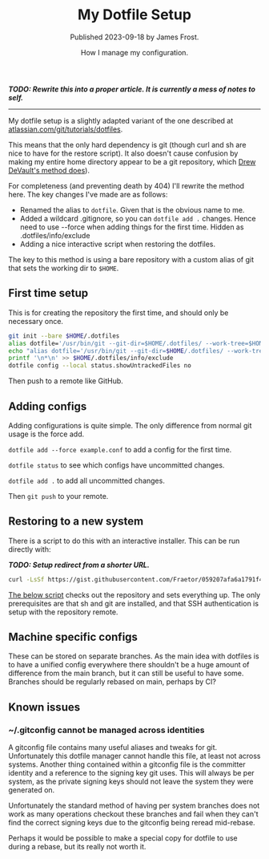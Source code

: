 <header class="article-header">
    <h1>My Dotfile Setup</h1> Published <time datetime="2023-09-18">2023-09-18</time> by James Frost.
    <p class="tagline">How I manage my configuration.</p>
</header>

***TODO: Rewrite this into a proper article. It is currently a mess of notes to self.***

---

My dotfile setup is a slightly adapted variant of the one described at [atlassian.com/git/tutorials/dotfiles](https://www.atlassian.com/git/tutorials/dotfiles).

This means that the only hard dependency is git (though curl and sh are nice to have for the restore script). It also doesn't cause confusion by making my entire home directory appear to be a git repository, which [Drew DeVault's method does](https://drewdevault.com/2019/12/30/dotfiles.html)).

For completeness (and preventing death by 404) I'll rewrite the method here. The key changes I've made are as follows:

* Renamed the alias to `dotfile`. Given that is the obvious name to me.
* Added a wildcard .gitignore, so you can `dotfile add .` changes. Hence need to use --force when adding things for the first time. Hidden as .dotfiles/info/exclude
* Adding a nice interactive script when restoring the dotfiles.

The key to this method is using a bare repository with a custom alias of git that sets the working dir to `$HOME`.

## First time setup

This is for creating the repository the first time, and should only be necessary once.

```sh
git init --bare $HOME/.dotfiles
alias dotfile='/usr/bin/git --git-dir=$HOME/.dotfiles/ --work-tree=$HOME'
echo "alias dotfile='/usr/bin/git --git-dir=$HOME/.dotfiles/ --work-tree=$HOME'" >> $HOME/.bashrc
printf '\n*\n' >> $HOME/.dotfiles/info/exclude
dotfile config --local status.showUntrackedFiles no
```

Then push to a remote like GitHub.

## Adding configs
Adding configurations is quite simple. The only difference from normal git usage is the force add.

`dotfile add --force example.conf` to add a config for the first time.

`dotfile status` to see which configs have uncommitted changes.

`dotfile add .` to add all uncommitted changes.

Then `git push` to your remote.

## Restoring to a new system

There is a script to do this with an interactive installer. This can be run directly with:

***TODO: Setup redirect from a shorter URL.***

```sh
curl -LsSf https://gist.githubusercontent.com/Fraetor/059207afa6a1791f480586cf52b19a76/raw/ >install-dotfiles.sh && sh install-dotfiles.sh
```

[The below script](https://gist.github.com/Fraetor/059207afa6a1791f480586cf52b19a76) checks out the repository and sets everything up. The only prerequisites are that sh and git are installed, and that SSH authentication is setup with the repository remote.

<script src="https://gist.github.com/Fraetor/059207afa6a1791f480586cf52b19a76.js"></script>

## Machine specific configs

These can be stored on separate branches. As the main idea with dotfiles is to have a unified config everywhere there shouldn't be a huge amount of difference from the main branch, but it can still be useful to have some. Branches should be regularly rebased on main, perhaps by CI?

## Known issues

### ~/.gitconfig cannot be managed across identities

A gitconfig file contains many useful aliases and tweaks for git. Unfortunately this dotfile manager cannot handle this file, at least not across systems.
Another thing contained within a gitconfig file is the committer identity and a reference to the signing key git uses. This will always be per system, as the private signing keys should not leave the system they were generated on.

Unfortunately the standard method of having per system branches does not work as many operations checkout these branches and fail when they can't find the correct signing keys due to the gitconfig being reread mid-rebase.

Perhaps it would be possible to make a special copy for dotfile to use during a rebase, but its really not worth it.
